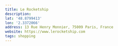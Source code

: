 ```yaml
---
title: Le Rocketship
description: 
lat: '48.8799413'
lon: '2.3372066'
address: 13 Rue Henry Monnier, 75009 Paris, France
website: https://www.lerocketship.com
tags: shopping
---
```

